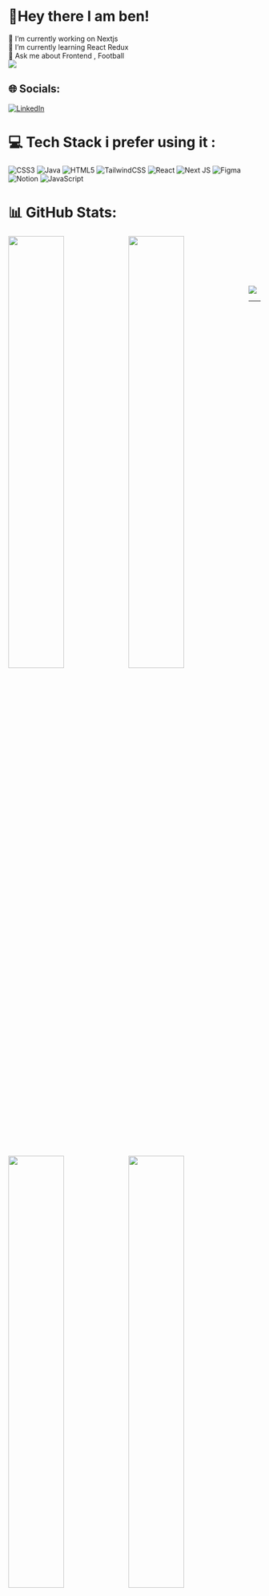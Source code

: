 # 💫Hey there I am ben!

🔭 I’m currently working on Nextjs<br>🌱 I’m currently learning React Redux <br>💬 Ask me about Frontend , Football
<br/>
[![](https://visitcount.itsvg.in/api?id=Benjamin2602&icon=0&color=12)](https://visitcount.itsvg.in)


## 🌐 Socials:
[![LinkedIn](https://img.shields.io/badge/LinkedIn-%230077B5.svg?logo=linkedin&logoColor=white)](https://linkedin.com/in/https://www.linkedin.com/in/benjamin-samuel-173a00222/) 

# 💻 Tech Stack i prefer using it :
![CSS3](https://img.shields.io/badge/css3-%231572B6.svg?style=plastic&logo=css3&logoColor=white) ![Java](https://img.shields.io/badge/java-%23ED8B00.svg?style=plastic&logo=java&logoColor=white) ![HTML5](https://img.shields.io/badge/html5-%23E34F26.svg?style=plastic&logo=html5&logoColor=white) ![TailwindCSS](https://img.shields.io/badge/tailwindcss-%2338B2AC.svg?style=plastic&logo=tailwind-css&logoColor=white) ![React](https://img.shields.io/badge/react-%2320232a.svg?style=plastic&logo=react&logoColor=%2361DAFB) ![Next JS](https://img.shields.io/badge/Next-black?style=plastic&logo=next.js&logoColor=white) 	![Figma](https://img.shields.io/badge/figma-%23F24E1E.svg?style=plastic&logo=figma&logoColor=white) ![Notion](https://img.shields.io/badge/Notion-%23000000.svg?style=plastic&logo=notion&logoColor=white) ![JavaScript](https://img.shields.io/badge/javascript-%23323330.svg?style=plastic&logo=javascript&logoColor=%23F7DF1E)
# 📊 GitHub Stats:

<img align="left" width="47%" src="https://github-readme-stats.vercel.app/api?username=Benjamin2602&theme=highcontrast&hide_border=false&include_all_commits=false&count_private=false"/>

<img align="left" width="47%" src="https://github-readme-stats.vercel.app/api/top-langs/?username=Benjamin2602&theme=highcontrast&hide_border=false&include_all_commits=false&count_private=false&layout=compact"/>

<br/>
<img align="left" width="47%" src="https://github-contributor-stats.vercel.app/api?username=Benjamin2602&limit=5&theme=algolia&combine_all_yearly_contributions=true"/>
<br/>

<img align="left" width="47%" src="https://github-readme-streak-stats.herokuapp.com/?user=Benjamin2602&theme=highcontrast&hide_border=false"/>


<br/>
<br/>
<br/>
<!-- <br/>
<br/>
<br/>
<br/> -->


<!-- ### ✍️ Random Dev Quote -->
![](https://quotes-github-readme.vercel.app/api?type=horizontal&theme=radical)



---

<!-- Proudly created with GPRM ( https://gprm.itsvg.in ) -->
